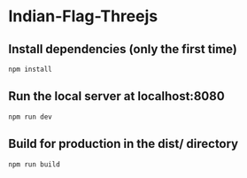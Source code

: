 # Indian-Flag-Threejs

## Install dependencies (only the first time)
`npm install`

## Run the local server at localhost:8080
`npm run dev`

## Build for production in the dist/ directory
`npm run build`
